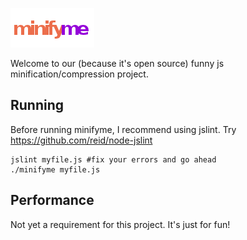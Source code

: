 ![Alt text](https://github.com/cathoderay/minifyme/raw/master/wiki/minifyme.png)

Welcome to our (because it's open source) funny js minification/compression project.

Running
-------

Before running minifyme, I recommend using jslint. Try https://github.com/reid/node-jslint

    jslint myfile.js #fix your errors and go ahead
    ./minifyme myfile.js


Performance
-----------

Not yet a requirement for this project. It's just for fun!


